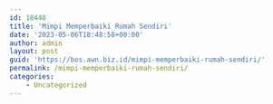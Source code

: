 ```yaml
---
id: 18448
title: 'Mimpi Memperbaiki Rumah Sendiri'
date: '2023-05-06T18:48:58+00:00'
author: admin
layout: post
guid: 'https://bos.awn.biz.id/mimpi-memperbaiki-rumah-sendiri/'
permalink: /mimpi-memperbaiki-rumah-sendiri/
categories:
    - Uncategorized
---
```


